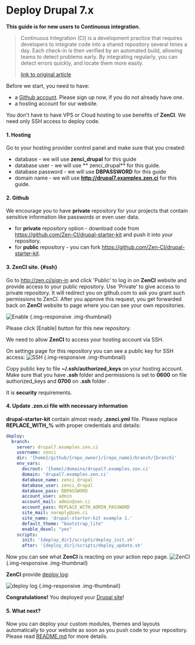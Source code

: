 # Deploy Drupal 7.x

**This guide is for new users to Continuous integration.**

> Continuous Integration (CI) is a development practice that requires developers to integrate code into a shared repository several times a day. Each check-in is then verified by an automated build, allowing teams to detect problems early.
By integrating regularly, you can detect errors quickly, and locate them more easily.
>  
>  [link to original article](https://www.thoughtworks.com/continuous-integration)

Before we start, you need to have:
- a [Github account](https://github.com). Please sign up now,  if you do not already have one.
- a hosting account for our website.

You don't have to have VPS or Cloud hosting to use benefits of **ZenCI**. We need only SSH access to deploy code.

#### 1. Hosting  

Go to your hosting provider control panel and make sure that you created:
- database - we will use **zenci_drupal** for this guide
- database user  - we will use ** zenci_drupal** for this guide. 
- database password - we will use **DBPASSWORD** for this guide
- domain name - we will use **http://drupal7.examples.zen.ci** for this guide. 

#### 2. Github

We encourage you to have **private** repository for your projects that contain sensitive information like passwords or even user data.

- for **private** repository option - download code from https://github.com/Zen-CI/drupal-starter-kit and push it into your repository.
- for **public** repository - you can fork https://github.com/Zen-CI/drupal-starter-kit.

#### 3. **ZenCI** site. {#ssh}

Go to http://zen.ci/sign-in and click 'Public' to log in on **ZenCI** website and provide access to your public repository.
Use 'Private' to give access to private repository.
It will redirect you on github.com to ask you grant such permissions to ZenCI.
After you approve this request, you get forwarded back on **ZenCI** website to page where you can see your own repositories.

![Enable](http://docs.zen.ci/files/Screen_Shot_2016-06-12_at_1.37.47_PM.png) {.img-responsive .img-thumbnail}

Please click [Enable] button for this new repository.

We need to allow **ZenCI** to access your hosting account via SSH. 

On settings page for this repository you can see a public key for SSH access:
![SSH](http://docs.zen.ci/files/Screen_Shot_2016-06-12_at_1.38.05_PM.png) {.img-responsive .img-thumbnail}

Copy public key to file **~/.ssh/authorized_keys** on your hosting account. 
Make sure that you have **.ssh** folder and permissions is set to **0600** on file authorized_keys and **0700** on **.ssh** folder . 

It is **security** requirements.


#### 4. Update .zen.ci file with necessary information

**drupal-starter-kit** contain almost ready **.zenci.yml** file. Please replace **REPLACE\_WITH\_%** with proper credentials and details:

```yaml
deploy:
  branch:
    server: drupal7.examples.zen.ci
    username: zenci
    dir: '{home}/github/{repo_owner}/{repo_name}/branch/{branch}'
    env_vars:
      docroot: '{home}/domains/drupal7.examples.zen.ci'
      domain: 'drupal7.examples.zen.ci'
      database_name: zenci_drupal
      database_user: zenci_drupal
      database_pass: DBPASSWORD
      account_user: admin
      account_mail: admin@zen.ci
      account_pass: REPLACE_WITH_ADMIN_PASSWORD
      site_mail: noreply@zen.ci
      site_name: 'drupal-starter-kit example 1.'
      default_theme: "bootstrap_lite"
      enable_devel: "yes"      
    scripts:
      init: '{deploy_dir}/scripts/deploy_init.sh'
      after: '{deploy_dir}/scripts/deploy_update.sh'
```

Now you can see what **ZenCI** is reacting on your action repo page.
![ZenCI](http://docs.zen.ci/files/Screen_Shot_2016-06-12_at_1.47.09_PM.png) {.img-responsive .img-thumbnail}

**ZenCI** provide [deploy log](https://zen.ci/ZenCI-example/drupal-starter-kit/deploy/deploy-ZenCI-example_drupal-starter-kit_master-7237):

![deploy log](http://docs.zen.ci/files/Screen_Shot_2016-06-12_at_1.48.25_PM.png) {.img-responsive .img-thumbnail}

**Congratulations!** You deployed your [Drupal site](drupal7.examples.zen.ci)!


#### 5. What next?

Now you can deploy your custom modules, themes and layouts automatically to your website as soon as you push code to your repository. Please read [README.md](https://github.com/Zen-CI/drupal-starter-kit/blob/master/README.md) for more details.
